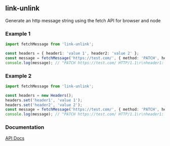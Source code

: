 ## link-unlink

Generate an http message string using the fetch API for browser and node

### Example 1

```typescript
import fetchMessage from 'link-unlink';

const headers = { header1: 'value 1', header2: 'value 2' };
const message = fetchMessage('https://test.com/', { method: 'PATCH', headers, body: 'post-body' });
console.log(message); // "PATCH https://test.com/ HTTP/1.1\r\nheader1: value 1\r\nheader2: value 2\r\n\r\npost-body"
```

### Example 2

```typescript
import fetchMessage from 'link-unlink';

const headers = new Headers();
headers.set('header1', 'value 1');
headers.set('header2', 'value 2');
const message = fetchMessage('https://test.com/', { method: 'PATCH', headers, body: 'post-body' });
console.log(message); // "PATCH https://test.com/ HTTP/1.1\r\nheader1: value 1\r\nheader2: value 2\r\n\r\npost-body"
```

### Documentation

[API Docs](https://kmalakoff.github.io/link-unlink/)
